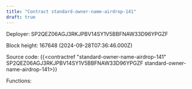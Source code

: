 ```yaml
---
title: "Contract standard-owner-name-airdrop-141"
draft: true
---
```

Deployer: SP2QEZ06AGJ3RKJPBV14SY1V5BBFNAW33D96YPGZF


 



Block height: 167648 (2024-09-28T07:36:46.000Z)

Source code: {{<contractref "standard-owner-name-airdrop-141" SP2QEZ06AGJ3RKJPBV14SY1V5BBFNAW33D96YPGZF standard-owner-name-airdrop-141>}}

Functions:


